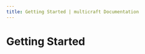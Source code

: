 ```yaml
---
title: Getting Started | multicraft Documentation
---
```


# Getting Started

<PythonInstallation project="multicraft" />
